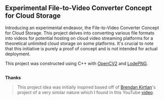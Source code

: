 ## Experimental File-to-Video Converter Concept for Cloud Storage
Introducing an experimental endeavor, the File-to-Video Converter Concept for Cloud Storage. This project delves into converting various file formats into videos for potential hosting on cloud video streaming platforms for a theoretical unlimited cloud storage on some platforms. It's crucial to note that this initiative is purely a proof of concept and is not intended for actual deployment.

This project was constructed using C++ with [OpenCV2](https://opencv.org) and [LodePNG](https://lodev.org/lodepng/).


##
**Thanks**
> This project idea was initially inspired based off of [Brendan Kirtlan](https://github.com/Brendan-Kirtlan)'s project of a very similar nature which I found in this YouTube [video](https://www.youtube.com/watch?v=_w6PCHutmb4).